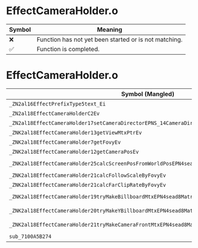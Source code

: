 # EffectCameraHolder.o
| Symbol | Meaning 
| ------------- | ------------- 
| :x: | Function has not yet been started or is not matching. 
| :white_check_mark: | Function is completed. 


# EffectCameraHolder.o
| Symbol (Mangled) | Symbol (Demangled) | Decompiled? |
| ------------- |  ------------- | ------------- |
| `_ZN2al16EffectPrefixType5text_Ei` | `al::EffectPrefixType::text_(int)` | :white_check_mark: |
| `_ZN2al18EffectCameraHolderC2Ev` | `al::EffectCameraHolder::EffectCameraHolder(void)` | :white_check_mark: |
| `_ZN2al18EffectCameraHolder17setCameraDirectorEPNS_14CameraDirectorE` | `al::EffectCameraHolder::setCameraDirector(al::CameraDirector *)` | :white_check_mark: |
| `_ZNK2al18EffectCameraHolder13getViewMtxPtrEv` | `al::EffectCameraHolder::getViewMtxPtr(void)const` | :white_check_mark: |
| `_ZNK2al18EffectCameraHolder7getFovyEv` | `al::EffectCameraHolder::getFovy(void)const` | :white_check_mark: |
| `_ZNK2al18EffectCameraHolder12getCameraPosEv` | `al::EffectCameraHolder::getCameraPos(void)const` | :white_check_mark: |
| `_ZNK2al18EffectCameraHolder25calcScreenPosFromWorldPosEPN4sead7Vector2IfEERKNS1_7Vector3IfEE` | `al::EffectCameraHolder::calcScreenPosFromWorldPos(sead::Vector2<float> *,sead::Vector3<float> const&)const` | :white_check_mark: |
| `_ZNK2al18EffectCameraHolder21calcFollowScaleByFovyEv` | `al::EffectCameraHolder::calcFollowScaleByFovy(void)const` | :white_check_mark: |
| `_ZNK2al18EffectCameraHolder21calcFarClipRateByFovyEv` | `al::EffectCameraHolder::calcFarClipRateByFovy(void)const` | :white_check_mark: |
| `_ZNK2al18EffectCameraHolder19tryMakeBillboardMtxEPN4sead8Matrix34IfEERKNS1_7Vector3IfEE` | `al::EffectCameraHolder::tryMakeBillboardMtx(sead::Matrix34<float> *,sead::Vector3<float> const&)const` | :white_check_mark: |
| `_ZNK2al18EffectCameraHolder20tryMakeYBillboardMtxEPN4sead8Matrix34IfEERKNS1_7Vector3IfEE` | `al::EffectCameraHolder::tryMakeYBillboardMtx(sead::Matrix34<float> *,sead::Vector3<float> const&)const` | :white_check_mark: |
| `_ZNK2al18EffectCameraHolder21tryMakeCameraFrontMtxEPN4sead8Matrix34IfEE` | `al::EffectCameraHolder::tryMakeCameraFrontMtx(sead::Matrix34<float> *)const` | :white_check_mark: |
| `sub_7100A5B274` | `` | :white_check_mark: |
